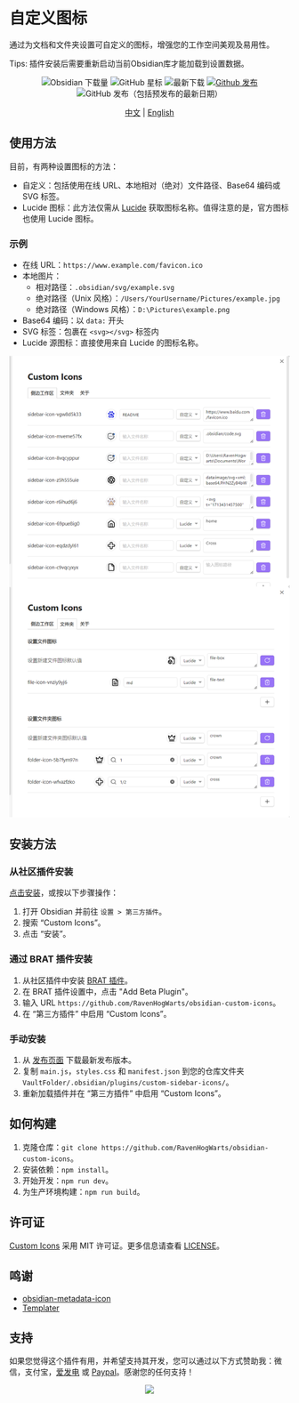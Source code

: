 # 自定义图标

通过为文档和文件夹设置可自定义的图标，增强您的工作空间美观及易用性。

Tips: 插件安装后需要重新启动当前Obsidian库才能加载到设置数据。

<div align="center">

![Obsidian 下载量](https://img.shields.io/badge/dynamic/json?logo=obsidian&color=%23483699&label=downloads&query=%24%5B%22custom-sidebar-icons%22%5D.downloads&url=https%3A%2F%2Fraw.githubusercontent.com%2Fobsidianmd%2Fobsidian-releases%2Fmaster%2Fcommunity-plugin-stats.json)
![GitHub 星标](https://img.shields.io/github/stars/RavenHogWarts/obsidian-custom-icons?style=flat)
![最新下载](https://img.shields.io/github/downloads/RavenHogWarts/obsidian-custom-icons/latest/total?style=plastic)
[![Github 发布](https://img.shields.io/github/manifest-json/v/RavenHogWarts/obsidian-custom-icons?color=blue)](https://github.com/RavenHogWarts/obsidian-custom-icons/releases/latest)
![GitHub 发布（包括预发布的最新日期）](https://img.shields.io/github/v/release/RavenHogWarts/obsidian-custom-icons?include_prereleases&label=BRAT%20beta)

[中文](README_ZH.md) | [English](https://github.com/RavenHogWarts/obsidian-custom-icons/blob/master/README.md)

</div>

## 使用方法

目前，有两种设置图标的方法：
- 自定义：包括使用在线 URL、本地相对（绝对）文件路径、Base64 编码或 SVG 标签。
- Lucide 图标：此方法仅需从 [Lucide](https://lucide.dev/icons/) 获取图标名称。值得注意的是，官方图标也使用 Lucide 图标。

### 示例

- 在线 URL：`https://www.example.com/favicon.ico`
- 本地图片：
  - 相对路径：`.obsidian/svg/example.svg`
  - 绝对路径（Unix 风格）：`/Users/YourUsername/Pictures/example.jpg`
  - 绝对路径（Windows 风格）：`D:\Pictures\example.png`
- Base64 编码：以 `data:` 开头
- SVG 标签：包裹在 `<svg></svg>` 标签内
- Lucide 源图标：直接使用来自 Lucide 的图标名称。

![使用方法](attachment/Usage_CN.png)

## 安装方法

### 从社区插件安装

[点击安装](obsidian://show-plugin?id=custom-sidebar-icons)，或按以下步骤操作：

1. 打开 Obsidian 并前往 `设置 > 第三方插件`。
2. 搜索 “Custom Icons”。
3. 点击 “安装”。

### 通过 BRAT 插件安装

1. 从社区插件中安装 [BRAT 插件](obsidian://show-plugin?id=obsidian42-brat)。
2. 在 BRAT 插件设置中，点击 "Add Beta Plugin"。
3. 输入 URL `https://github.com/RavenHogWarts/obsidian-custom-icons`。
4. 在 “第三方插件” 中启用 “Custom Icons”。

### 手动安装

1. 从 [发布页面](https://github.com/RavenHogWarts/obsidian-custom-icons/releases/latest) 下载最新发布版本。
2. 复制 `main.js`，`styles.css` 和 `manifest.json` 到您的仓库文件夹 `VaultFolder/.obsidian/plugins/custom-sidebar-icons/`。
3. 重新加载插件并在 “第三方插件” 中启用 “Custom Icons”。

## 如何构建

1. 克隆仓库：`git clone https://github.com/RavenHogWarts/obsidian-custom-icons`。
2. 安装依赖：`npm install`。
3. 开始开发：`npm run dev`。
4. 为生产环境构建：`npm run build`。

## 许可证

[Custom Icons](https://github.com/RavenHogWarts/obsidian-custom-icons) 采用 MIT 许可证。更多信息请查看 [LICENSE](https://github.com/RavenHogWarts/obsidian-custom-icons/blob/master/LICENSE)。

## 鸣谢

- [obsidian-metadata-icon](https://github.com/Benature/obsidian-metadata-icon)
- [Templater](https://github.com/SilentVoid13/Templater)

## 支持

如果您觉得这个插件有用，并希望支持其开发，您可以通过以下方式赞助我：微信，支付宝，[爱发电](https://afdian.net/a/ravenhogwarts) 或 [Paypal](https://www.paypal.com/paypalme/RavenHogwarts)。感谢您的任何支持！

<p align="center">
<img src="https://s2.loli.net/2024/05/06/lWBj3ObszUXSV2f.png" width="500px">
</p>